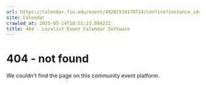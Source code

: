 ```yaml
---
url: https://calendar.fiu.edu/event/49287534178724/confirm?instance_id=49287586523269&return=https%3A%2F%2Fcalendar.fiu.edu%2Fmarc
site: Calendar
crawled_at: 2025-05-14T18:51:23.884222
title: 404 - Localist Event Calendar Software
---
```


# 404 - not found
We couldn't find the page on this community event platform.
